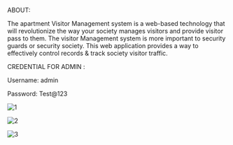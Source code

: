 ABOUT:

The apartment Visitor Management system is a web-based technology that will revolutionize the way your society manages visitors and provide visitor pass to them. The visitor Management system is more important to security guards or security society. This web application provides a way to effectively control records & track society visitor traffic.

CREDENTIAL FOR ADMIN :

Username: admin

Password: Test@123



![1](https://github.com/user-attachments/assets/e1256e67-66ba-4690-853d-dadd6f727318)

![2](https://github.com/user-attachments/assets/4b7e9e1b-6544-4d79-af4c-a01e8de4db3d)

![3](https://github.com/user-attachments/assets/97ea5bbf-3d65-4302-8b78-050b92f087d1)
